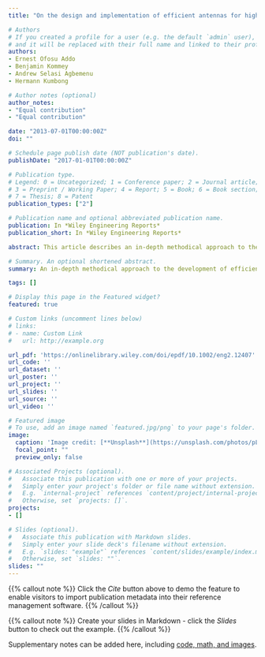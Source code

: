 ```yaml
---
title: "On the design and implementation of efficient antennas for high frequency‐radio frequency identification read/write devices"

# Authors
# If you created a profile for a user (e.g. the default `admin` user), write the username (folder name) here 
# and it will be replaced with their full name and linked to their profile.
authors:
- Ernest Ofosu Addo
- Benjamin Kommey
- Andrew Selasi Agbemenu
- Hermann Kumbong

# Author notes (optional)
author_notes:
- "Equal contribution"
- "Equal contribution"

date: "2013-07-01T00:00:00Z"
doi: ""

# Schedule page publish date (NOT publication's date).
publishDate: "2017-01-01T00:00:00Z"

# Publication type.
# Legend: 0 = Uncategorized; 1 = Conference paper; 2 = Journal article;
# 3 = Preprint / Working Paper; 4 = Report; 5 = Book; 6 = Book section;
# 7 = Thesis; 8 = Patent
publication_types: ["2"]

# Publication name and optional abbreviated publication name.
publication: In *Wiley Engineering Reports*
publication_short: In *Wiley Engineering Reports*

abstract: This article describes an in-depth methodical approach to the development of efficient high-frequency (HF) antennas for use in radio frequency identification (RFID) systems operating at 13.56 MHz. It presents brief theory relevant to RFID communication and sets up a framework within which features and requirements of antennas are linked to key design parameters such as antenna form-factor and size; RF power level, material and communication protocol. Tuning circuits necessary to adjust the resonance and power matching characteristics of antennas for good transponder interrogation and response recovery are discussed. To validate the approaches outlined, a stepwise design and measurement of an HF antenna for an ISO/IEC 15693 compliant read/write device (RWD) is described. Common practical problems that are often encountered in such design processes are also commented on. The prototyped antenna was tuned, connected to the RWD via a 50  Ω  coaxial cable and tested.

# Summary. An optional shortened abstract.
summary: An in-depth methodical approach to the development of efficient high-frequency (HF) antennas for use in radio frequency identification (RFID) systems operating at 13.56 MHz.

tags: []

# Display this page in the Featured widget?
featured: true

# Custom links (uncomment lines below)
# links:
# - name: Custom Link
#   url: http://example.org

url_pdf: 'https://onlinelibrary.wiley.com/doi/epdf/10.1002/eng2.12407'
url_code: ''
url_dataset: ''
url_poster: ''
url_project: ''
url_slides: ''
url_source: ''
url_video: ''

# Featured image
# To use, add an image named `featured.jpg/png` to your page's folder. 
image:
  caption: 'Image credit: [**Unsplash**](https://unsplash.com/photos/pLCdAaMFLTE)'
  focal_point: ""
  preview_only: false

# Associated Projects (optional).
#   Associate this publication with one or more of your projects.
#   Simply enter your project's folder or file name without extension.
#   E.g. `internal-project` references `content/project/internal-project/index.md`.
#   Otherwise, set `projects: []`.
projects:
- []

# Slides (optional).
#   Associate this publication with Markdown slides.
#   Simply enter your slide deck's filename without extension.
#   E.g. `slides: "example"` references `content/slides/example/index.md`.
#   Otherwise, set `slides: ""`.
slides: ""
---
```


{{% callout note %}}
Click the *Cite* button above to demo the feature to enable visitors to import publication metadata into their reference management software.
{{% /callout %}}

{{% callout note %}}
Create your slides in Markdown - click the *Slides* button to check out the example.
{{% /callout %}}

Supplementary notes can be added here, including [code, math, and images](https://wowchemy.com/docs/writing-markdown-latex/).
